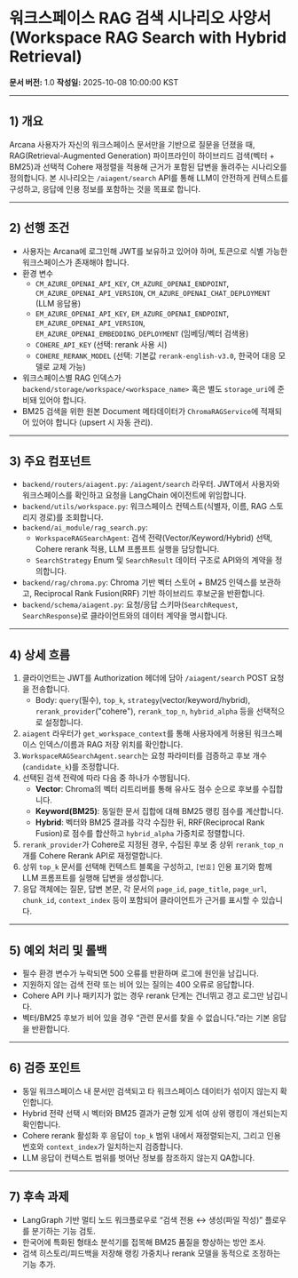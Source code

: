 # 워크스페이스 RAG 검색 시나리오 사양서 (Workspace RAG Search with Hybrid Retrieval)
**문서 버전:** 1.0
**작성일:** 2025-10-08 10:00:00 KST

---

## 1) 개요
Arcana 사용자가 자신의 워크스페이스 문서만을 기반으로 질문을 던졌을 때, RAG(Retrieval-Augmented Generation) 파이프라인이 하이브리드 검색(벡터 + BM25)과 선택적 Cohere 재정렬을 적용해 근거가 포함된 답변을 돌려주는 시나리오를 정의합니다. 본 시나리오는 `/aiagent/search` API를 통해 LLM이 안전하게 컨텍스트를 구성하고, 응답에 인용 정보를 포함하는 것을 목표로 합니다.

---

## 2) 선행 조건
- 사용자는 Arcana에 로그인해 JWT를 보유하고 있어야 하며, 토큰으로 식별 가능한 워크스페이스가 존재해야 합니다.
- 환경 변수
  - `CM_AZURE_OPENAI_API_KEY`, `CM_AZURE_OPENAI_ENDPOINT`, `CM_AZURE_OPENAI_API_VERSION`, `CM_AZURE_OPENAI_CHAT_DEPLOYMENT` (LLM 응답용)
  - `EM_AZURE_OPENAI_API_KEY`, `EM_AZURE_OPENAI_ENDPOINT`, `EM_AZURE_OPENAI_API_VERSION`, `EM_AZURE_OPENAI_EMBEDDING_DEPLOYMENT` (임베딩/벡터 검색용)
  - `COHERE_API_KEY` (선택: rerank 사용 시)
  - `COHERE_RERANK_MODEL` (선택: 기본값 `rerank-english-v3.0`, 한국어 대응 모델로 교체 가능)
- 워크스페이스별 RAG 인덱스가 `backend/storage/workspace/<workspace_name>` 혹은 별도 `storage_uri`에 준비돼 있어야 합니다.
- BM25 검색을 위한 원본 Document 메타데이터가 `ChromaRAGService`에 적재되어 있어야 합니다 (upsert 시 자동 관리).

---

## 3) 주요 컴포넌트
- `backend/routers/aiagent.py`: `/aiagent/search` 라우터. JWT에서 사용자와 워크스페이스를 확인하고 요청을 LangChain 에이전트에 위임합니다.
- `backend/utils/workspace.py`: 워크스페이스 컨텍스트(식별자, 이름, RAG 스토리지 경로)를 조회합니다.
- `backend/ai_module/rag_search.py`:
  - `WorkspaceRAGSearchAgent`: 검색 전략(Vector/Keyword/Hybrid) 선택, Cohere rerank 적용, LLM 프롬프트 실행을 담당합니다.
  - `SearchStrategy` Enum 및 `SearchResult` 데이터 구조로 API와의 계약을 정의합니다.
- `backend/rag/chroma.py`: Chroma 기반 벡터 스토어 + BM25 인덱스를 보관하고, Reciprocal Rank Fusion(RRF) 기반 하이브리드 후보군을 반환합니다.
- `backend/schema/aiagent.py`: 요청/응답 스키마(`SearchRequest`, `SearchResponse`)로 클라이언트와의 데이터 계약을 명시합니다.

---

## 4) 상세 흐름
1. 클라이언트는 JWT를 Authorization 헤더에 담아 `/aiagent/search` POST 요청을 전송합니다.
   - Body: `query`(필수), `top_k`, `strategy`(vector/keyword/hybrid), `rerank_provider`("cohere"), `rerank_top_n`, `hybrid_alpha` 등을 선택적으로 설정합니다.
2. `aiagent` 라우터가 `get_workspace_context`를 통해 사용자에게 허용된 워크스페이스 인덱스/이름과 RAG 저장 위치를 확인합니다.
3. `WorkspaceRAGSearchAgent.search`는 요청 파라미터를 검증하고 후보 개수(`candidate_k`)를 조정합니다.
4. 선택된 검색 전략에 따라 다음 중 하나가 수행됩니다.
   - **Vector**: Chroma의 벡터 리트리버를 통해 유사도 점수 순으로 후보를 수집합니다.
   - **Keyword(BM25)**: 동일한 문서 집합에 대해 BM25 랭킹 점수를 계산합니다.
   - **Hybrid**: 벡터와 BM25 결과를 각각 수집한 뒤, RRF(Reciprocal Rank Fusion)로 점수를 합산하고 `hybrid_alpha` 가중치로 정렬합니다.
5. `rerank_provider`가 Cohere로 지정된 경우, 수집된 후보 중 상위 `rerank_top_n`개를 Cohere Rerank API로 재정렬합니다.
6. 상위 `top_k` 문서를 선택해 컨텍스트 블록을 구성하고, `[번호]` 인용 표기와 함께 LLM 프롬프트를 실행해 답변을 생성합니다.
7. 응답 객체에는 질문, 답변 본문, 각 문서의 `page_id`, `page_title`, `page_url`, `chunk_id`, `context_index` 등이 포함되어 클라이언트가 근거를 표시할 수 있습니다.

---

## 5) 예외 처리 및 롤백
- 필수 환경 변수가 누락되면 500 오류를 반환하며 로그에 원인을 남깁니다.
- 지원하지 않는 검색 전략 또는 비어 있는 질의는 400 오류로 응답합니다.
- Cohere API 키나 패키지가 없는 경우 rerank 단계는 건너뛰고 경고 로그만 남깁니다.
- 벡터/BM25 후보가 비어 있을 경우 “관련 문서를 찾을 수 없습니다.”라는 기본 응답을 반환합니다.

---

## 6) 검증 포인트
- 동일 워크스페이스 내 문서만 검색되고 타 워크스페이스 데이터가 섞이지 않는지 확인합니다.
- Hybrid 전략 선택 시 벡터와 BM25 결과가 균형 있게 섞여 상위 랭킹이 개선되는지 확인합니다.
- Cohere rerank 활성화 후 응답이 `top_k` 범위 내에서 재정렬되는지, 그리고 인용 번호와 `context_index`가 일치하는지 검증합니다.
- LLM 응답이 컨텍스트 범위를 벗어난 정보를 참조하지 않는지 QA합니다.

---

## 7) 후속 과제
- LangGraph 기반 멀티 노드 워크플로우로 “검색 전용 ↔ 생성(파일 작성)” 플로우를 분기하는 기능 검토.
- 한국어에 특화된 형태소 분석기를 접목해 BM25 품질을 향상하는 방안 조사.
- 검색 히스토리/피드백을 저장해 랭킹 가중치나 rerank 모델을 동적으로 조정하는 기능 추가.
